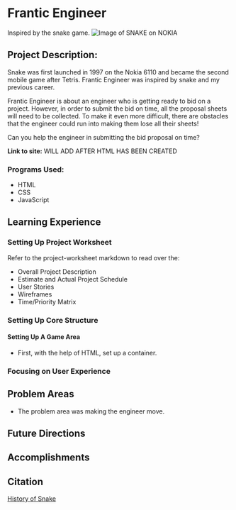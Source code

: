 # Frantic Engineer
Inspired by the snake game.
![Image of SNAKE on NOKIA](https://theprint.in/wp-content/uploads/2020/07/brandma-snake-game.jpg)

## Project Description: 

Snake was first launched in 1997 on the Nokia 6110 and became the second mobile game after Tetris. Frantic Engineer was inspired by snake and my previous career. 

Frantic Engineer is about an engineer who is getting ready to bid on a project. However, in order to submit the bid on time, all the proposal sheets will need to be collected. To make it even more difficult, there are obstacles that the engineer could run into making them lose all their sheets!

Can you help the engineer in submitting the bid proposal on time?

**Link to site:** WILL ADD AFTER HTML HAS BEEN CREATED

### Programs Used:
- HTML
- CSS
- JavaScript

## Learning Experience

### Setting Up Project Worksheet
Refer to the project-worksheet markdown to read over the:
- Overall Project Description 
- Estimate and Actual Project Schedule
- User Stories
- Wireframes
- Time/Priority Matrix

### Setting Up Core Structure

#### Setting Up A Game Area
- First, with the help of HTML, set up a container.  

### Focusing on User Experience

## Problem Areas 
- The problem area was making the engineer move.

## Future Directions

## Accomplishments 

## Citation
[History of Snake](https://www.itsnicethat.com/features/taneli-armanto-the-history-of-snake-design-legacies-230221)